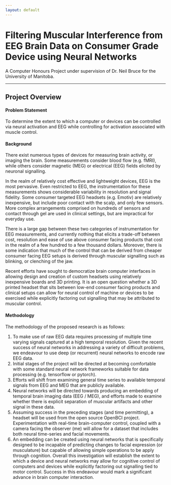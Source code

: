 ```yaml
---
layout: default
---
```


# Filtering Muscular Interference from EEG Brain Data on Consumer Grade Device using Neural Networks

A Computer Honours Project under supervision of Dr. Neil Bruce for the University of Manitoba.

---

## Project Overview

#### Problem Statement
To determine the extent to which a computer or devices can be controlled via neural
activation and EEG while controlling for activation associated with muscle control.

#### Background
There exist numerous types of devices for measuring brain activity, or imaging the brain. Some
measurements consider blood flow (e.g. fMRI), while others consider magnetic (MEG) or
electrical (EEG) fields elicited by neuronal signalling.

In the realm of relatively cost effective and lightweight devices, EEG is the most pervasive. Even
restricted to EEG, the instrumentation for these measurements shows considerable variability in
resolution and signal fidelity. Some consumer targeted EEG headsets (e.g. Emotiv) are relatively
inexpensive, but include poor contact with the scalp, and only few sensors. More complex
arrangements comprised on hundreds of sensors and contact through gel are used in clinical
settings, but are impractical for everyday use.

There is a large gap between these two categories of instrumentation for EEG measurements, and
currently nothing that elicits a trade-off between cost, resolution and ease of use above consumer
facing products that cost in the realm of a few hundred to a few thousand dollars. Moreover,
there is some indication that much of the control that can be derived from cheaper consumer
facing EEG setups is derived through muscular signalling such as blinking, or clenching of the
jaw.

Recent efforts have sought to democratize brain computer interfaces in allowing design and
creation of custom headsets using relatively inexpensive boards and 3D printing. It is an open
question whether a 3D printed headset that sits between low-end consumer facing products and
clinical setups can allow for neural control of machine or devices to be exercised while explicitly
factoring out signalling that may be attributed to muscular control.

#### Methodology
The methodology of the proposed research is as follows:

1. To make use of raw EEG data requires processing of multiple time varying signals
captured at a high temporal resolution. Given the recent success of neural networks in
addressing a variety of difficult problems, we endeavour to use deep (or recurrent) neural
networks to encode raw EEG data.
2. Initial stages of the project will be directed at becoming comfortable with some standard
neural network frameworks suitable for data processing (e.g. tensorflow or pytorch).
3. Efforts will shift from examining general time series to available temporal signals from
EEG and MEG that are publicly available.
4. Neural networks will be directed towards producing an embedding of temporal brain
imaging data (EEG / MEG), and efforts made to examine whether there is explicit
separation of muscular artifacts and other signal in these data.
5. Assuming success in the preceding stages (and time permitting), a headset will be used
from the open source OpenBCI project. Experimentation with real-time brain-computer
control, coupled with a camera facing the observer (me) will allow for a dataset that
includes both neural time-series and facial movements.
6. An embedding can be created using neural networks that is specifically designed to be
incapable of predicting changes to facial expression (or musculature) but capable of
allowing simple operations to be apply through cognition.
Overall this investigation will establish the extent to which a device and neural networks may
allow for cognitive control of computers and devices while explicitly factoring out signalling tied
to motor control. Success in this endeavour would mark a significant advance in brain computer
interaction.

